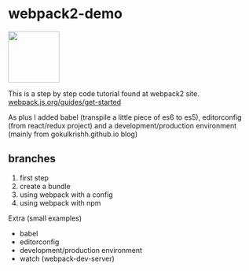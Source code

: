# webpack2-demo

<img src= "https://webpack.js.org/6bc5d8cf78d442a984e70195db059b69.svg" width=104>

This is a step by step code tutorial found at webpack2 site.
[webpack.js.org/guides/get-started](https://webpack.js.org/guides/get-started/)

As plus I added babel (transpile a little piece of es6 to es5), editorconfig (from react/redux project) and a development/production environment (mainly from gokulkrishh.github.io blog)

## branches


1. first step
2. create a bundle
3. using webpack with a config
4. using webpack with npm

Extra (small examples)

* babel 
* editorconfig
* development/production environment
* watch (webpack-dev-server)